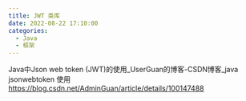 ```yaml
---
title: JWT 类库
date: 2022-08-22 17:10:00
categories:
  - Java
  - 框架
---
```


Java中Json web token (JWT)的使用_UserGuan的博客-CSDN博客_java jsonwebtoken 使用
<https://blog.csdn.net/AdminGuan/article/details/100147488>
